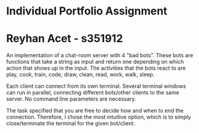 # Individual Portfolio Assignment  
# Reyhan Acet - s351912

An implementation of a chat-room server with 4 "bad bots". 
These bots are functions that take a string as input and return
one depending on which action that shows up in the input.
The activities that the bots react to are play, cook, train, code,
draw, clean, read, work, walk, sleep.

Each client can connect from its own terminal.
Several terminal windows can run in parallel, 
connecting different bots/other clients to the same server.
No command line parameters are necessary.

The task specified that you are free to decide how and when to end the connection.
Therefore, I chose the most intuitive option, which is to simply close/terminate the terminal
for the given bot/client.
